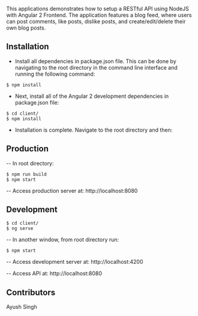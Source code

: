 This applications demonstrates how to setup a RESTful API using NodeJS with Angular 2 Frontend. The application features a blog feed, where users can post comments, like posts, dislike posts, and create/edit/delete their own blog posts.

## Installation

- Install all dependencies in package.json file. This can be done by navigating to the root directory in the command line interface and running the following command:

```
$ npm install
```

- Next, install all of the Angular 2 development dependencies in package.json file:

```
$ cd client/
$ npm install
```

- Installation is complete. Navigate to the root directory and then:  

## Production

-- In root directory:

```
$ npm run build
$ npm start
```

-- Access production server at: http://localhost:8080

## Development

```
$ cd client/
$ ng serve
```

-- In another window, from root directory run:

```
$ npm start
```

-- Access development server at: http://localhost:4200

-- Access API at: http://localhost:8080

## Contributors

Ayush Singh

